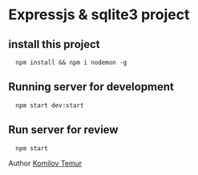 # Expressjs & sqlite3 project


## install this project
```
  npm install && npm i nodemon -g
```

## Running server for development
```
  npm start dev:start
```



## Run server for review
```
  npm start
```

Author [Komilov Temur](https://t.me/tim_coder)
